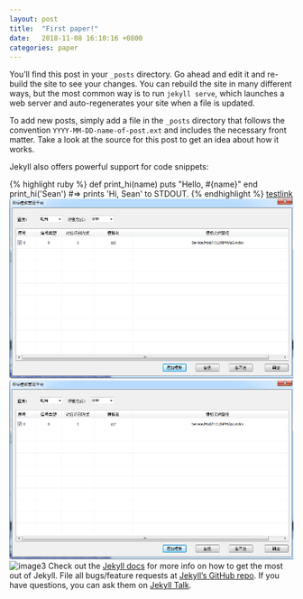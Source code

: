 ```yaml
---
layout: post
title:  "First paper!"
date:   2018-11-08 16:10:16 +0800
categories: paper
---
```

You’ll find this post in your `_posts` directory. Go ahead and edit it and re-build the site to see your changes. You can rebuild the site in many different ways, but the most common way is to run `jekyll serve`, which launches a web server and auto-regenerates your site when a file is updated.

To add new posts, simply add a file in the `_posts` directory that follows the convention `YYYY-MM-DD-name-of-post.ext` and includes the necessary front matter. Take a look at the source for this post to get an idea about how it works.

Jekyll also offers powerful support for code snippets:

{% highlight ruby %}
def print_hi(name)
  puts "Hello, #{name}"
end
print_hi('Sean')
#=> prints 'Hi, Sean' to STDOUT.
{% endhighlight %}
[testlink](http://baidu.com)
![image1](../assets/images/testpic.PNG)
![image2](https://github.com/GangsongDing/GangsongDing.github.io/blob/master/assets/images/testpic.PNG)
![image3](../../../assets/images/testpic.PNG)
Check out the [Jekyll docs][jekyll-docs] for more info on how to get the most out of Jekyll. File all bugs/feature requests at [Jekyll’s GitHub repo][jekyll-gh]. If you have questions, you can ask them on [Jekyll Talk][jekyll-talk].

[jekyll-docs]: https://jekyllrb.com/docs/home
[jekyll-gh]:   https://github.com/jekyll/jekyll
[jekyll-talk]: https://talk.jekyllrb.com/
